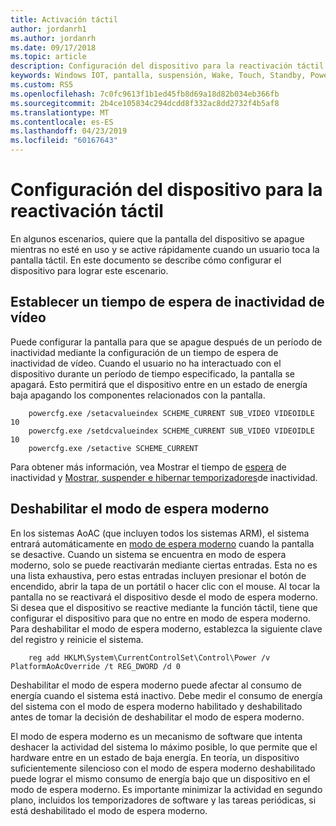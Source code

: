 ```yaml
---
title: Activación táctil
author: jordanrh1
ms.author: jordanrh
ms.date: 09/17/2018
ms.topic: article
description: Configuración del dispositivo para la reactivación táctil
keywords: Windows IOT, pantalla, suspensión, Wake, Touch, Standby, Power
ms.custom: RS5
ms.openlocfilehash: 7c0fc9613f1b1ed45fb8d69a18d82b034eb366fb
ms.sourcegitcommit: 2b4ce105834c294dcdd8f332ac8dd2732f4b5af8
ms.translationtype: MT
ms.contentlocale: es-ES
ms.lasthandoff: 04/23/2019
ms.locfileid: "60167643"
---
```

# <a name="configure-your-device-to-wake-on-touch"></a>Configuración del dispositivo para la reactivación táctil

En algunos escenarios, quiere que la pantalla del dispositivo se apague mientras no esté en uso y se active rápidamente cuando un usuario toca la pantalla táctil. En este documento se describe cómo configurar el dispositivo para lograr este escenario.

## <a name="setting-a-video-idle-timeout"></a>Establecer un tiempo de espera de inactividad de vídeo

Puede configurar la pantalla para que se apague después de un período de inactividad mediante la configuración de un tiempo de espera de inactividad de vídeo. Cuando el usuario no ha interactuado con el dispositivo durante un período de tiempo especificado, la pantalla se apagará. Esto permitirá que el dispositivo entre en un estado de energía baja apagando los componentes relacionados con la pantalla.

```
    powercfg.exe /setacvalueindex SCHEME_CURRENT SUB_VIDEO VIDEOIDLE 10
    powercfg.exe /setdcvalueindex SCHEME_CURRENT SUB_VIDEO VIDEOIDLE 10
    powercfg.exe /setactive SCHEME_CURRENT
```

Para obtener más información, vea Mostrar el tiempo de [espera](/windows-hardware/customize/power-settings/display-settings-display-idle-timeout) de inactividad y [Mostrar, suspender e hibernar temporizadores](/windows-hardware/design/device-experiences/display--sleep--and-hibernate-idle-timers)de inactividad.

## <a name="disabling-modern-standby"></a>Deshabilitar el modo de espera moderno

En los sistemas AoAC (que incluyen todos los sistemas ARM), el sistema entrará automáticamente en [modo de espera moderno](/windows-hardware/design/device-experiences/modern-standby) cuando la pantalla se desactive. Cuando un sistema se encuentra en modo de espera moderno, solo se puede reactivarán mediante ciertas entradas. Esta no es una lista exhaustiva, pero estas entradas incluyen presionar el botón de encendido, abrir la tapa de un portátil o hacer clic con el mouse. Al tocar la pantalla no se reactivará el dispositivo desde el modo de espera moderno. Si desea que el dispositivo se reactive mediante la función táctil, tiene que configurar el dispositivo para que no entre en modo de espera moderno. Para deshabilitar el modo de espera moderno, establezca la siguiente clave del registro y reinicie el sistema.

```
    reg add HKLM\System\CurrentControlSet\Control\Power /v PlatformAoAcOverride /t REG_DWORD /d 0
```
    
Deshabilitar el modo de espera moderno puede afectar al consumo de energía cuando el sistema está inactivo. Debe medir el consumo de energía del sistema con el modo de espera moderno habilitado y deshabilitado antes de tomar la decisión de deshabilitar el modo de espera moderno.

El modo de espera moderno es un mecanismo de software que intenta deshacer la actividad del sistema lo máximo posible, lo que permite que el hardware entre en un estado de baja energía. En teoría, un dispositivo suficientemente silencioso con el modo de espera moderno deshabilitado puede lograr el mismo consumo de energía bajo que un dispositivo en el modo de espera moderno. Es importante minimizar la actividad en segundo plano, incluidos los temporizadores de software y las tareas periódicas, si está deshabilitado el modo de espera moderno.
